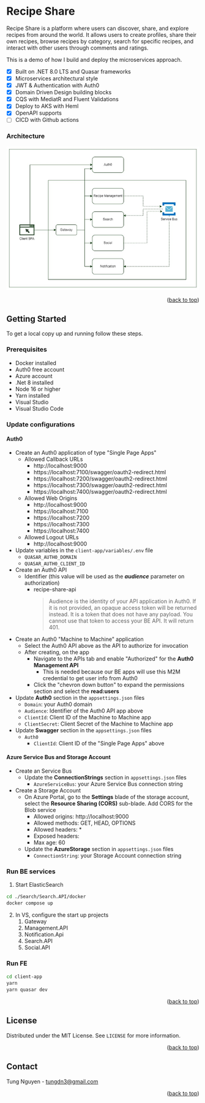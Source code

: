 # Recipe Share

Recipe Share is a platform where users can discover, share, and explore recipes from around the world. It allows users to create profiles, share their own recipes, browse recipes by category, search for specific recipes, and interact with other users through comments and ratings.

This is a demo of how I build and deploy the microservices approach.

- [x] Built on .NET 8.0 LTS and Quasar frameworks
- [x] Microservices architectural style
- [x] JWT & Authentication with Auth0
- [x] Domain Driven Design building blocks
- [x] CQS with MediatR and Fluent Validations
- [x] Deploy to AKS with Heml
- [x] OpenAPI supports
- [ ] CICD with Github actions

### Architecture

<img src="./doc/images/recipeshare-architecture.jpg" alt="RecipeShare architecture diagram" width="600">

<p align="right">(<a href="#readme-top">back to top</a>)</p>

<!-- GETTING STARTED -->

## Getting Started

To get a local copy up and running follow these steps.

### Prerequisites

- Docker installed
- Auth0 free account
- Azure account
- .Net 8 installed
- Node 16 or higher
- Yarn installed
- Visual Studio
- Visual Studio Code

### Update configurations

#### Auth0

- Create an Auth0 application of type "Single Page Apps"
  - Allowed Callback URLs
    - http://localhost:9000
    - https://localhost:7100/swagger/oauth2-redirect.html
    - https://localhost:7200/swagger/oauth2-redirect.html
    - https://localhost:7300/swagger/oauth2-redirect.html
    - https://localhost:7400/swagger/oauth2-redirect.html
  - Allowed Web Origins
    - http://localhost:9000
    - https://localhost:7100
    - https://localhost:7200
    - https://localhost:7300
    - https://localhost:7400
  - Allowed Logout URLs
    - http://localhost:9000
- Update variables in the `client-app/variables/.env` file
  - `QUASAR_AUTH0_DOMAIN`
  - `QUASAR_AUTH0_CLIENT_ID`
- Create an Auth0 API
  - Identifier (this value will be used as the **_audience_** parameter on authorization)
    - recipe-share-api
      > Audience is the identity of your API application in Auth0. If it is not provided, an opaque access token will be returned instead. It is a token that does not have any payload. You cannot use that token to access your BE API. It will return 401.
- Create an Auth0 "Machine to Machine" application
  - Select the Auth0 API above as the API to authorize for invocation
  - After creating, on the app
    - Navigate to the APIs tab and enable "Authorized" for the **Auth0 Management API**
      - This is needed because our BE apps will use this M2M credential to get user info from Auth0
    - Click the "chevron down button" to expand the permissions section and select the **read:users**
- Update **Auth0** section in the `appsettings.json` files
  - `Domain`: your Auth0 domain
  - `Audience`: Identifier of the Auth0 API app above
  - `ClientId`: Client ID of the Machine to Machine app
  - `ClientSecret`: Client Secret of the Machine to Machine app
- Update **Swagger** section in the `appsettings.json` files
  - `Auth0`
    - `ClientId`: Client ID of the "Single Page Apps" above

#### Azure Service Bus and Storage Account

- Create an Service Bus
  - Update the **ConnectionStrings** section in `appsettings.json` files
    - `AzureServiceBus`: your Azure Service Bus connection string
- Create a Storage Account
  - On Azure Portal, go to the **Settings** blade of the storage account, select the **Resource Sharing (CORS)** sub-blade. Add CORS for the Blob service
    - Allowed origins: http://localhost:9000
    - Allowed methods: GET, HEAD, OPTIONS
    - Allowed headers: \*
    - Exposed headers:
    - Max age: 60
  - Update the **AzureStorage** section in `appsettings.json` files
    - `ConnectionString`: your Storage Account connection string

### Run BE services

1. Start ElasticSearch

```sh
cd ./Search/Search.API/docker
docker compose up
```

2. In VS, configure the start up projects
   1. Gateway
   2. Management.API
   3. Notification.Api
   4. Search.API
   5. Social.API

### Run FE

```sh
cd client-app
yarn
yarn quasar dev
```

<p align="right">(<a href="#readme-top">back to top</a>)</p>

<!-- LICENSE -->

## License

Distributed under the MIT License. See `LICENSE` for more information.

<p align="right">(<a href="#readme-top">back to top</a>)</p>

<!-- CONTACT -->

## Contact

Tung Nguyen - tungdn3@gmail.com

<p align="right">(<a href="#readme-top">back to top</a>)</p>
